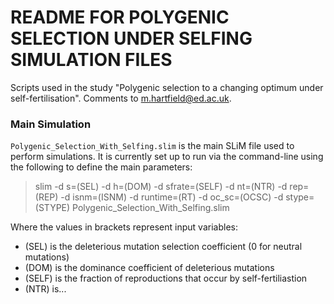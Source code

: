 # README FOR POLYGENIC SELECTION UNDER SELFING SIMULATION FILES

Scripts used in the study "Polygenic selection to a changing optimum under self-fertilisation". Comments to m.hartfield@ed.ac.uk.

### Main Simulation

`Polygenic_Selection_With_Selfing.slim` is the main SLiM file used to perform simulations. It is currently set up to run via the command-line using the following to define the main parameters:

> slim -d s=(SEL) -d h=(DOM) -d sfrate=(SELF) -d nt=(NTR) -d rep=(REP) -d isnm=(ISNM) -d runtime=(RT) -d oc\_sc=(OCSC) -d stype=(STYPE) Polygenic\_Selection\_With\_Selfing.slim

Where the values in brackets represent input variables:
- (SEL) is the deleterious mutation selection coefficient (0 for neutral mutations)
- (DOM) is the dominance coefficient of deleterious mutations
- (SELF) is the fraction of reproductions that occur by self-fertiliastion
- (NTR) is...
